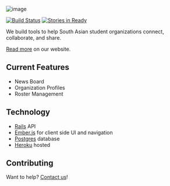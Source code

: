 ![image](http://i.imgur.com/bkxtvgj.png?2)

[![Build Status](https://travis-ci.org/collegedesis/collegedesis.com.png?branch=master)](https://travis-ci.org/collegedesis/collegedesis.com) 
[![Stories in Ready](https://badge.waffle.io/collegedesis/collegedesis.com.png)](http://waffle.io/collegedesis/collegedesis.com)  

We build tools to help South Asian student organizations connect, collaborate, and share.

[Read more](//collegedesis.com/about) on our website.

## Current Features

* News Board
* Organization Profiles
* Roster Management

## Technology

* [Rails](http://rubyonrails.org) API
* [Ember.js](http://emberjs.com) for client side UI and navigation
* [Postgres](//www.postgresql.org) database
* [Heroku](//heroku.com) hosted

## Contributing

Want to help? [Contact us](//collegedesis.com/#/about/contact)!

